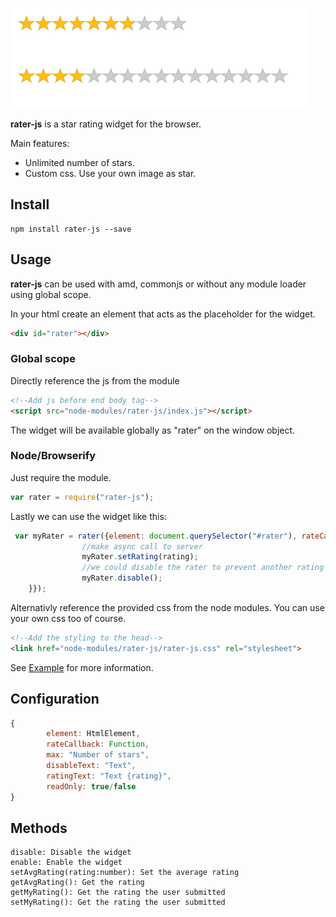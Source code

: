 ![rater-js Logo](ratings.png)

**rater-js** is a star rating widget for the browser.

Main features:

* Unlimited number of stars.
* Custom css. Use your own image as star.

## Install

```
npm install rater-js --save
```

## Usage

**rater-js** can be used with amd, commonjs or without any module loader using global scope.


In your html create an element that acts as the placeholder for the widget.

```html
<div id="rater"></div>
```

### Global scope
Directly reference the js from the module

```html
<!--Add js before end body tag-->
<script src="node-modules/rater-js/index.js"></script>
```

The widget will be available globally as "rater" on the window object.

### Node/Browserify
Just require the module.
```js
var rater = require("rater-js");
```

Lastly we can use the widget like this:
```js
 var myRater = rater({element: document.querySelector("#rater"), rateCallback: function rateCallback(rating) {
                //make async call to server
                myRater.setRating(rating);
                //we could disable the rater to prevent another rating
                myRater.disable();
	}});
```

Alternativly reference the provided css from the node modules. You can use  your own css too of course.

```html
<!--Add the styling to the head-->
<link href="node-modules/rater-js/rater-js.css" rel="stylesheet"> 
```

See <a href="example/index.html">Example</a> for more information.

## Configuration

```js
{
        element: HtmlElement,
        rateCallback: Function,
        max: "Number of stars",
        disableText: "Text",
        ratingText: "Text {rating}",
        readOnly: true/false
}

```

## Methods

```
disable: Disable the widget
enable: Enable the widget
setAvgRating(rating:number): Set the average rating
getAvgRating(): Get the rating
getMyRating(): Get the rating the user submitted
setMyRating(): Get the rating the user submitted
```